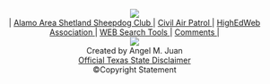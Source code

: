 <HTML>
	<!	HTLM ID.		INDEX.HTML	>
	<!	AUTHOR.		Angel M. Juan	>
	<!	DATE WRITTEN.	10/29/1996	>
	<!BODY BACKGROUND=/~aj01/swtpaper.gif>
	<HEAD>
		<TITLE>User Angel M. Juan from WWW.TXSTATE.EDU</TITLE>
	</HEAD> 
	<BODY>
		<P>	<CENTER><IMG src="/~aj01/waveline.gif"></CENTER>
			<CENTER>| 
			<A href="http://alamoareasheltie.org/"> Alamo Area Shetland Sheepdog Club </A> | 
			<A href="http://www.tx424.com"> Civil Air Patrol </A> | 
			<A href="http://www.highedweb.org"> HighEdWeb Association </A> |
			<A href="/~aj01/search_lks.htm"> WEB Search Tools </A> | 
			<A href="mailto:aj01@txstate.edu"> Comments </A> |</CENTER>
			<CENTER><IMG src="/~aj01/waveline.gif"><BR>
			Created by Angel M. Juan<BR>
			<A href="http://www.txstate.edu/about/disclaimer.html">Official Texas State Disclaimer</A><BR>
			&#169;<!A href="/~aj01/amjtemp.htm">Copyright Statement </A></CENTER>
		</P>
	</BODY>
</HTML>
